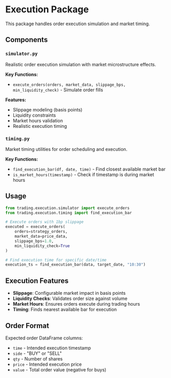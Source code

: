 # Execution Package

This package handles order execution simulation and market timing.

## Components

### `simulator.py`
Realistic order execution simulation with market microstructure effects.

**Key Functions:**
- `execute_orders(orders, market_data, slippage_bps, min_liquidity_check)` - Simulate order fills

**Features:**
- Slippage modeling (basis points)
- Liquidity constraints
- Market hours validation
- Realistic execution timing

### `timing.py`
Market timing utilities for order scheduling and execution.

**Key Functions:**
- `find_execution_bar(df, date, time)` - Find closest available market bar
- `is_market_hours(timestamp)` - Check if timestamp is during market hours

## Usage

```python
from trading.execution.simulator import execute_orders
from trading.execution.timing import find_execution_bar

# Execute orders with 1bp slippage
executed = execute_orders(
    orders=strategy_orders,
    market_data=price_data,
    slippage_bps=1.0,
    min_liquidity_check=True
)

# Find execution time for specific date/time
execution_ts = find_execution_bar(data, target_date, "10:30")
```

## Execution Features

- **Slippage**: Configurable market impact in basis points
- **Liquidity Checks**: Validates order size against volume
- **Market Hours**: Ensures orders execute during trading hours
- **Timing**: Finds nearest available bar for execution

## Order Format

Expected order DataFrame columns:
- `time` - Intended execution timestamp
- `side` - "BUY" or "SELL"
- `qty` - Number of shares
- `price` - Intended execution price
- `value` - Total order value (negative for buys)